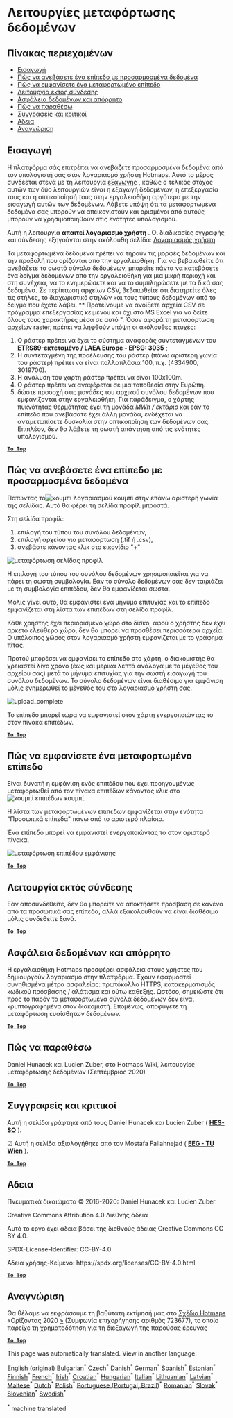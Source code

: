 <h1><a class="anchor" id="data-upload-functionalities" href="#data-upload-functionalities"><i class="fa fa-link"></i></a>Λειτουργίες μεταφόρτωσης δεδομένων</h1><h2><a class="anchor" id="table-of-contents" href="#table-of-contents"><i class="fa fa-link"></i></a> Πίνακας περιεχομένων</h2><ul><li> <a href="#introduction">Εισαγωγή</a></li><li> <a href="#how-to-upload-a-layer-with-custom-data">Πώς να ανεβάσετε ένα επίπεδο με προσαρμοσμένα δεδομένα</a></li><li> <a href="#how-to-display-an-uploaded-layer">Πώς να εμφανίσετε ένα μεταφορτωμένο επίπεδο</a></li><li> <a href="#offline-mode">Λειτουργία εκτός σύνδεσης</a></li><li> <a href="#data-security-and-privacy">Ασφάλεια δεδομένων και απόρρητο</a></li><li> <a href="#how-to-cite">Πώς να παραθέσω</a></li><li> <a href="#authors-and-reviewers">Συγγραφείς και κριτικοί</a></li><li> <a href="#license">Αδεια</a></li><li> <a href="#acknowledgement">Αναγνώριση</a></li></ul><h2><a class="anchor" id="introduction" href="#introduction"><i class="fa fa-link"></i></a> Εισαγωγή</h2><p> Η πλατφόρμα σάς επιτρέπει να ανεβάζετε προσαρμοσμένα δεδομένα από τον υπολογιστή σας στον λογαριασμό χρήστη Hotmaps. Αυτό το μέρος συνδέεται στενά με τη λειτουργία <a href="Data-export-functionalities">εξαγωγής</a> , καθώς ο τελικός στόχος αυτών των δύο λειτουργιών είναι η εξαγωγή δεδομένων, η επεξεργασία τους και η οπτικοποίησή τους στην εργαλειοθήκη αργότερα με την εισαγωγή αυτών των δεδομένων. Λάβετε υπόψη ότι τα μεταφορτωμένα δεδομένα σας μπορούν να απεικονιστούν και ορισμένοι από αυτούς μπορούν να χρησιμοποιηθούν στις ενότητες υπολογισμού.</p><p> Αυτή η λειτουργία <strong>απαιτεί λογαριασμό χρήστη</strong> . Οι διαδικασίες εγγραφής και σύνδεσης εξηγούνται στην ακόλουθη σελίδα: <a href="Introduction-to-user-interface#Connect">Λογαριασμός χρήστη</a> .</p><p> Τα μεταφορτωμένα δεδομένα πρέπει να τηρούν τις μορφές δεδομένων και την προβολή που ορίζονται από την εργαλειοθήκη. Για να βεβαιωθείτε ότι ανεβάζετε το σωστό σύνολο δεδομένων, μπορείτε πάντα να κατεβάσετε ένα δείγμα δεδομένων από την εργαλειοθήκη για μια μικρή περιοχή και στη συνέχεια, να το ενημερώσετε και να το συμπληρώσετε με τα δικά σας δεδομένα. Σε περίπτωση αρχείων CSV, βεβαιωθείτε ότι διατηρείτε όλες τις στήλες, το διαχωριστικό στηλών και τους τύπους δεδομένων από το δείγμα που έχετε λάβει. ** Προτείνουμε να ανοίξετε αρχεία CSV σε πρόγραμμα επεξεργασίας κειμένου και όχι στο MS Excel για να δείτε όλους τους χαρακτήρες μέσα σε αυτό &quot;. Όσον αφορά τη μεταφόρτωση αρχείων raster, πρέπει να ληφθούν υπόψη οι ακόλουθες πτυχές:</p><ol><li> Ο ράστερ πρέπει να έχει το σύστημα αναφοράς συντεταγμένων του <strong>ETRS89-εκτεταμένο / LAEA Europe - EPSG: 3035</strong> ;</li><li> Η συντεταγμένη της προέλευσης του ράστερ (πάνω αριστερή γωνία του ράστερ) πρέπει να είναι πολλαπλάσια 100, π.χ. (4334900, 3019700).</li><li> Η ανάλυση του χάρτη ράστερ πρέπει να είναι 100x100m.</li><li> Ο ράστερ πρέπει να αναφέρεται σε μια τοποθεσία στην Ευρώπη.</li><li> δώστε προσοχή στις μονάδες του αρχικού συνόλου δεδομένων που εμφανίζονται στην εργαλειοθήκη. Για παράδειγμα, ο χάρτης πυκνότητας θερμότητας έχει τη μονάδα <em>MWh / εκτάριο</em> και εάν το επίπεδο που ανεβάσατε έχει άλλη μονάδα, ενδέχεται να αντιμετωπίσετε δυσκολία στην οπτικοποίηση των δεδομένων σας. Επιπλέον, δεν θα λάβετε τη σωστή απάντηση από τις ενότητες υπολογισμού.</li></ol><p> <a href="#table-of-contents"><strong><code>To Top</code></strong></a></p><h2><a class="anchor" id="how-to-upload-a-layer-with-custom-data" href="#how-to-upload-a-layer-with-custom-data"><i class="fa fa-link"></i></a> Πώς να ανεβάσετε ένα επίπεδο με προσαρμοσμένα δεδομένα</h2><p> Πατώντας το<img alt="κουμπί λογαριασμού" src="../images/account-btn.png"/> κουμπί στην επάνω αριστερή γωνία της σελίδας. Αυτό θα φέρει τη σελίδα προφίλ μπροστά.</p><p> Στη σελίδα προφίλ:</p><ol><li> επιλογή του τύπου του συνόλου δεδομένων,</li><li> επιλογή αρχείου για μεταφόρτωση (.tif ή .csv),</li><li> ανεβάστε κάνοντας κλικ στο εικονίδιο &quot;+&quot;</li></ol><img alt="μεταφόρτωση σελίδας προφίλ" src="../images/profile-upload.png"/><p> Η επιλογή του τύπου του συνόλου δεδομένων χρησιμοποιείται για να πάρει τη σωστή συμβολογία. Εάν το σύνολο δεδομένων σας δεν ταιριάζει με τη συμβολογία επιπέδου, δεν θα εμφανίζεται σωστά.</p><p> Μόλις γίνει αυτό, θα εμφανιστεί ένα μήνυμα επιτυχίας και το επίπεδο εμφανίζεται στη λίστα των επιπέδων στη σελίδα προφίλ.</p><p> Κάθε χρήστης έχει περιορισμένο χώρο στο δίσκο, αφού ο χρήστης δεν έχει αρκετό ελεύθερο χώρο, δεν θα μπορεί να προσθέσει περισσότερα αρχεία. Ο υπόλοιπος χώρος στον λογαριασμό χρήστη εμφανίζεται με το γράφημα πίτας.</p><p> Προτού μπορέσει να εμφανίσει το επίπεδο στο χάρτη, ο διακομιστής θα χρειαστεί λίγο χρόνο (έως και μερικά λεπτά ανάλογα με το μέγεθος του αρχείου σας) μετά το μήνυμα επιτυχίας για την σωστή εισαγωγή του συνόλου δεδομένων. Το σύνολο δεδομένων είναι διαθέσιμο για εμφάνιση μόλις ενημερωθεί το μέγεθός του στο λογαριασμό χρήστη σας.</p><img alt="upload_complete" src="../images/upload_complete.png"/><p> Το επίπεδο μπορεί τώρα να εμφανιστεί στον χάρτη ενεργοποιώντας το στον πίνακα επιπέδων.</p><p> <a href="#table-of-contents"><strong><code>To Top</code></strong></a></p><h2><a class="anchor" id="how-to-display-an-uploaded-layer" href="#how-to-display-an-uploaded-layer"><i class="fa fa-link"></i></a> Πώς να εμφανίσετε ένα μεταφορτωμένο επίπεδο</h2><p> Είναι δυνατή η εμφάνιση ενός επιπέδου που έχει προηγουμένως μεταφορτωθεί από τον πίνακα επιπέδων κάνοντας κλικ στο<img alt="κουμπί επιπέδων" src="../images/layers-btn.png"/> κουμπί.</p><p> Η λίστα των μεταφορτωμένων επιπέδων εμφανίζεται στην ενότητα &quot;Προσωπικά επίπεδα&quot; πάνω από το αριστερό πλαίσιο.</p><p> Ένα επίπεδο μπορεί να εμφανιστεί ενεργοποιώντας το στον αριστερό πίνακα.</p><img alt="μεταφόρτωση επιπέδου εμφάνισης" src="../images/upload-layers.png"/><p> <a href="#table-of-contents"><strong><code>To Top</code></strong></a></p><h2><a class="anchor" id="offline-mode" href="#offline-mode"><i class="fa fa-link"></i></a> Λειτουργία εκτός σύνδεσης</h2><p> Εάν αποσυνδεθείτε, δεν θα μπορείτε να αποκτήσετε πρόσβαση σε κανένα από τα προσωπικά σας επίπεδα, αλλά εξακολουθούν να είναι διαθέσιμα μόλις συνδεθείτε ξανά.</p><p> <a href="#table-of-contents"><strong><code>To Top</code></strong></a></p><h2><a class="anchor" id="data-security-and-privacy" href="#data-security-and-privacy"><i class="fa fa-link"></i></a> Ασφάλεια δεδομένων και απόρρητο</h2><p> Η εργαλειοθήκη Hotmaps προσφέρει ασφάλεια στους χρήστες που δημιουργούν λογαριασμό στην πλατφόρμα. Έχουν εφαρμοστεί συνηθισμένα μέτρα ασφαλείας: πρωτόκολλο HTTPS, κατακερματισμός κωδικού πρόσβασης / αλάτισμα και ούτω καθεξής. Ωστόσο, σημειώστε ότι προς το παρόν τα μεταφορτωμένα σύνολα δεδομένων δεν είναι κρυπτογραφημένα στον διακομιστή. Επομένως, αποφύγετε τη μεταφόρτωση ευαίσθητων δεδομένων.</p><p> <a href="#table-of-contents"><strong><code>To Top</code></strong></a></p><h2><a class="anchor" id="how-to-cite" href="#how-to-cite"><i class="fa fa-link"></i></a> Πώς να παραθέσω</h2><p> Daniel Hunacek και Lucien Zuber, στο Hotmaps Wiki, λειτουργίες μεταφόρτωσης δεδομένων (Σεπτέμβριος 2020)</p><p> <a href="#table-of-contents"><strong><code>To Top</code></strong></a></p><h2><a class="anchor" id="authors-and-reviewers" href="#authors-and-reviewers"><i class="fa fa-link"></i></a> Συγγραφείς και κριτικοί</h2><p> Αυτή η σελίδα γράφτηκε από τους Daniel Hunacek και Lucien Zuber ( <strong><a href="https://www.hevs.ch">HES-SO</a></strong> ).</p><p> ☑ Αυτή η σελίδα αξιολογήθηκε από τον Mostafa Fallahnejad ( <strong><a href="https://eeg.tuwien.ac.at/">EEG - TU Wien</a></strong> ).</p><p> <a href="#table-of-contents"><strong><code>To Top</code></strong></a></p><h2><a class="anchor" id="license" href="#license"><i class="fa fa-link"></i></a> Αδεια</h2><p> Πνευματικά δικαιώματα © 2016-2020: Daniel Hunacek και Lucien Zuber</p><p> Creative Commons Attribution 4.0 Διεθνής άδεια</p><p> Αυτό το έργο έχει άδεια βάσει της διεθνούς άδειας Creative Commons CC BY 4.0.</p><p> SPDX-License-Identifier: CC-BY-4.0</p><p> Άδεια χρήσης-Κείμενο: https://spdx.org/licenses/CC-BY-4.0.html</p><p> <a href="#table-of-contents"><strong><code>To Top</code></strong></a></p><h2><a class="anchor" id="acknowledgement" href="#acknowledgement"><i class="fa fa-link"></i></a> Αναγνώριση</h2><p> Θα θέλαμε να εκφράσουμε τη βαθύτατη εκτίμησή μας στο <a href="https://www.hotmaps-project.eu">Σχέδιο Hotmaps</a> «Ορίζοντας 2020 <a href="https://www.hotmaps-project.eu">»</a> (Συμφωνία επιχορήγησης αριθμός 723677), το οποίο παρείχε τη χρηματοδότηση για τη διεξαγωγή της παρούσας έρευνας</p><p> <a href="#table-of-contents"><strong><code>To Top</code></strong></a></p>
<!--- THIS IS A SUPER UNIQUE IDENTIFIER -->

This page was automatically translated. View in another language:

[English](../en/Data-upload-functionalities) (original) [Bulgarian](../bg/Data-upload-functionalities)<sup>\*</sup> [Czech](../cs/Data-upload-functionalities)<sup>\*</sup> [Danish](../da/Data-upload-functionalities)<sup>\*</sup> [German](../de/Data-upload-functionalities)<sup>\*</sup>  [Spanish](../es/Data-upload-functionalities)<sup>\*</sup> [Estonian](../et/Data-upload-functionalities)<sup>\*</sup> [Finnish](../fi/Data-upload-functionalities)<sup>\*</sup> [French](../fr/Data-upload-functionalities)<sup>\*</sup> [Irish](../ga/Data-upload-functionalities)<sup>\*</sup> [Croatian](../hr/Data-upload-functionalities)<sup>\*</sup> [Hungarian](../hu/Data-upload-functionalities)<sup>\*</sup> [Italian](../it/Data-upload-functionalities)<sup>\*</sup> [Lithuanian](../lt/Data-upload-functionalities)<sup>\*</sup> [Latvian](../lv/Data-upload-functionalities)<sup>\*</sup> [Maltese](../mt/Data-upload-functionalities)<sup>\*</sup> [Dutch](../nl/Data-upload-functionalities)<sup>\*</sup> [Polish](../pl/Data-upload-functionalities)<sup>\*</sup> [Portuguese (Portugal, Brazil)](../pt/Data-upload-functionalities)<sup>\*</sup> [Romanian](../ro/Data-upload-functionalities)<sup>\*</sup> [Slovak](../sk/Data-upload-functionalities)<sup>\*</sup> [Slovenian](../sl/Data-upload-functionalities)<sup>\*</sup> [Swedish](../sv/Data-upload-functionalities)<sup>\*</sup> 

<sup>\*</sup> machine translated
